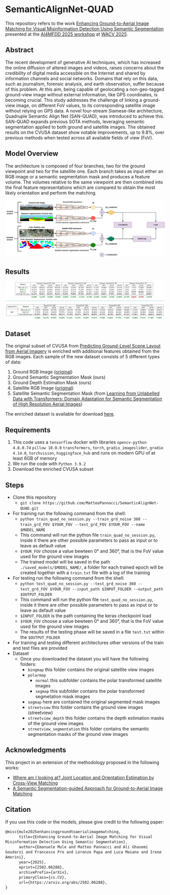 # SemanticAlignNet-QUAD

This repository refers to the work [Enhancing Ground-to-Aerial Image Matching for Visual Misinformation Detection Using Semantic Segmentation](https://arxiv.org/abs/2502.06288) presented at the [AI4MFDD 2025 workshop](https://warwick.ac.uk/fac/sci/dcs/research/siplab/ai4mfdd2025/) at [WACV 2025](https://wacv2025.thecvf.com/).



## Abstract
The recent development of generative AI techniques, which has increased the online diffusion of altered images and videos, raises concerns about the credibility of digital media accessible on the Internet and shared by information channels and social networks. Domains that rely on this data, such as journalism, forensic analysis, and earth observation, suffer because of this problem. At this aim, being capable of geolocating a non-geo-tagged ground-view image without external information, like GPS coordinates, is becoming crucial. 
This study addresses the challenge of linking a ground-view image, on different FoV values, to its corresponding satellite image without relying on GPS data. A novel four-stream Siamese-like architecture, Quadruple Semantic Align Net (SAN-QUAD), was introduced to achieve this. SAN-QUAD expands previous SOTA methods, leveraging semantic segmentation applied to both ground and satellite images. The obtained results on the CVUSA dataset show notable improvements, up to 9.8%, over previous methods when tested across all available fields of view (FoV).

## Model Overview
The architecture is composed of four branches, two for the ground viewpoint and two for the satellite one. Each branch takes as input either an RGB image or a semantic segmentation mask and produces a
feature volume. The volumes relative to the same viewpoint are then combined into the final feature representations which are compared to obtain the most likely orientation and perform the matching.

![plot](./figures/model.png)

## Results
![plot](./figures/results.png)


## Dataset
The original subset of CVUSA from [Predicting Ground-Level Scene Layout from Aerial Imagery](https://arxiv.org/pdf/1612.02709) is enriched with additional features obtained from the RGB images. Each sample of the new dataset consists of 5 different types of data: 
1. Ground RGB Image ([original](https://arxiv.org/pdf/1612.02709))
2. Ground Semantic Segmentation Mask (ours)
3. Ground Depth Estimation Mask (ours)
4. Satellite RGB Image ([original](https://arxiv.org/pdf/1612.02709))
5. Satellite Semantic Segmentation Mask (from [Learning from Unlabelled Data with Transformers: Domain Adaptation for Semantic Segmentation of High Resolution Aerial Images](https://arxiv.org/abs/2404.11299))
   
The enriched dataset is available for download [here](https://drive.google.com/file/d/11DR7zhd6wchdyt8DSkTY2JGgf_jrtf1D).

## Requirements
1. This code uses a ```tensorflow``` docker with libraries ```opencv-python 4.8.0.74``` ```pillow 10.0.0``` ```transformers```, ```torch```, ```gradio_imageslider```, ```gradio 4.14.0```, ```torchvision```, ```huggingface_hub``` and runs on modern GPU of at least 6GB of memory
2. We run the code with ```Python 3.9.2```
3. Download the enriched CVUSA subset

## Steps
- Clone this repository 
    - ```git clone https://github.com/MatteoPannacci/SemanticAlignNet-QUAD.git```
- For training run the following command from the shell:
    - ```python train_quad_no_session.py --train_grd_noise 360 --train_grd_FOV $YOUR_FOV --test_grd_FOV $YOUR_FOV --name $MODEL_NAME```
    - This command will run the python file ```train_quad_no_session.py```, inside it there are other possible parameters to pass as input or to leave as default value
    - ```$YOUR_FOV``` choose a value bewteen 0° and 360°, that is the FoV value used for the ground view images
    - The trained model will be saved in the path ```./saved_models/$MODEL_NAME/```, a folder for each trained epoch will be created together with a ```train.txt``` file with a log of the training
- For testing run the following command from the shell:
    - ```python test_quad_no_session.py --test_grd_noise 360 --test_grd_FOV $YOUR_FOV --input_path $INPUT_FOLDER --output_path $OUTPUT_FOLDER```
    - This command will run the python file ```test_quad_no_session.py```, inside it there are other possible parameters to pass as input or to leave as default value
    - ```$INPUT_FOLDER``` is the path containing the keras checkpoint load
    - ```$YOUR_FOV``` choose a value bewteen 0° and 360°, that is the FoV value used for the ground view images
    - The results of the testing phase will be saved in a file ```test.txt``` within the ```$OUTPUT_FOLDER```
- For training and testing different architectures other versions of the train and test files are provided
- Dataset
    - Once you downloaded the dataset you will have the following folders:
	    - ```bingmap``` this folder contains the original satellite view images
	    - ```polarmap``` 
            - ```normal``` this subfolder contains the polar transformed satellite images
            - ```segmap``` this subfolder contains the polar transformed segmetation mask images
		- ```segmap``` here are contained the original segmented mask images
        - ```streetview``` this folder contains the ground view images (streetview)
        - ```streetview_depth``` this folder contains the depth estimation masks of the ground view images
        - ```streetview_segmentation``` this folder contains the semantic segmentation masks of the ground view images


## Acknowledgments
This project in an extension of the methodology proposed in the following works:
- [Where am I looking at? Joint Location and Orientation Estimation by Cross-View Matching](https://arxiv.org/abs/2005.03860)
- [A Semantic Segmentation-guided Approach for Ground-to-Aerial Image Matching](https://arxiv.org/abs/2404.11302)


## Citation
If you use this code or the models, please give credit to the following paper:

	@misc{mule2025enhancinggroundtoaerialimagematching,
	      title={Enhancing Ground-to-Aerial Image Matching for Visual Misinformation Detection Using Semantic Segmentation}, 
	      author={Emanuele Mule and Matteo Pannacci and Ali Ghasemi Goudarzi and Francesco Pro and Lorenzo Papa and Luca Maiano and Irene Amerini},
	      year={2025},
	      eprint={2502.06288},
	      archivePrefix={arXiv},
	      primaryClass={cs.CV},
	      url={https://arxiv.org/abs/2502.06288}, 
	}
